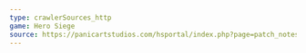 ```yaml
---
type: crawlerSources_http
game: Hero Siege
source: https://panicartstudios.com/hsportal/index.php?page=patch_notes
---
```

